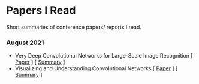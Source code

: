 # Papers I Read
Short summaries of conference papers/ reports I read.

### August 2021
- Very Deep Convolutional Networks for Large-Scale Image Recognition [ [Paper](https://arxiv.org/pdf/1409.1556.pdf ) ] [ [Summary](./vggnet/vggnet.md) ]
- Visualizing and Understanding Convolutional Networks [ [Paper](https://cs.nyu.edu/~fergus/papers/zeilerECCV2014.pdf) ] [ [Summary](./visualization/visualization.md) ]